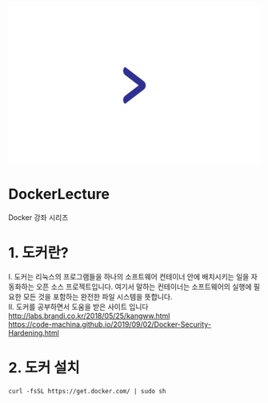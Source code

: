 ![ex_screenshot](./dockerlecture.png)  

# DockerLecture
Docker 강좌 시리즈  

# 1. 도커란?
I. 도커는 리눅스의 프로그램들을 하나의 소프트웨어 컨테이너 안에 배치시키는 일을 자동화하는 오픈 소스 프로젝트입니다. 여기서 말하는 컨테이너는 소프트웨어의 실행에 필요한 모든 것을 포함하는 완전한 파일 시스템을 뜻합니다.  
II. 도커를 공부하면서 도움을 받은 사이트 입니다  
http://labs.brandi.co.kr/2018/05/25/kangww.html  
https://code-machina.github.io/2019/09/02/Docker-Security-Hardening.html  

# 2. 도커 설치
``` curl -fsSL https://get.docker.com/ | sudo sh ```

